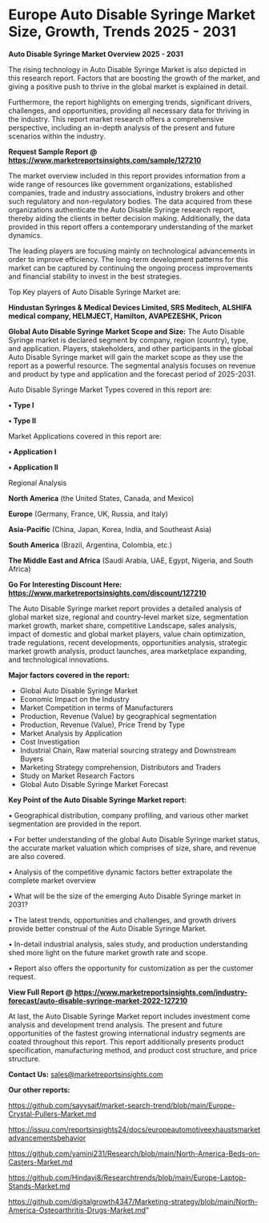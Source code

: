 # Europe Auto Disable Syringe Market Size, Growth, Trends 2025 - 2031

<Strong> Auto Disable Syringe Market Overview 2025 - 2031</strong>

The rising technology in Auto Disable Syringe Market is also depicted in this research report. Factors that are boosting the growth of the market, and giving a positive push to thrive in the global market is explained in detail.

Furthermore, the report highlights on emerging trends, significant drivers, challenges, and opportunities, providing all necessary data for thriving in the industry. This report market research offers a comprehensive perspective, including an in-depth analysis of the present and future scenarios within the industry.

<strong>Request Sample Report @ <a href=https://www.marketreportsinsights.com/sample/127210>https://www.marketreportsinsights.com/sample/127210</a></strong>

The market overview included in this report provides information from a wide range of resources like government organizations, established companies, trade and industry associations, industry brokers and other such regulatory and non-regulatory bodies. The data acquired from these organizations authenticate the Auto Disable Syringe research report, thereby aiding the clients in better decision making. Additionally, the data provided in this report offers a contemporary understanding of the market dynamics.

The leading players are focusing mainly on technological advancements in order to improve efficiency. The long-term development patterns for this market can be captured by continuing the ongoing process improvements and financial stability to invest in the best strategies.

Top Key players of Auto Disable Syringe Market are:

<strong>Hindustan Syringes & Medical Devices Limited, SRS Meditech, ALSHIFA medical company, HELMJECT, Hamilton, AVAPEZESHK, Pricon</strong>

<strong><b>Global Auto Disable Syringe Market Scope and Size:</b></strong>
The Auto Disable Syringe market is declared segment by company, region (country), type, and application. Players, stakeholders, and other participants in the global Auto Disable Syringe market will gain the market scope as they use the report as a powerful resource. The segmental analysis focuses on revenue and product by type and application and the forecast period of 2025-2031.

Auto Disable Syringe Market Types covered in this report are:

<strong>• Type I

• Type II</strong>

Market Applications covered in this report are:

<strong>• Application I

• Application II</strong> 

Regional Analysis

<strong>North America</strong> (the United States, Canada, and Mexico)

<strong>Europe</strong> (Germany, France, UK, Russia, and Italy)

<strong>Asia-Pacific</strong> (China, Japan, Korea, India, and Southeast Asia)

<strong>South America</strong> (Brazil, Argentina, Colombia, etc.)

<strong>The Middle East and Africa</strong> (Saudi Arabia, UAE, Egypt, Nigeria, and South Africa)

<strong>Go For Interesting Discount Here: <a href=https://www.marketreportsinsights.com/discount/127210>https://www.marketreportsinsights.com/discount/127210</a></strong>

The Auto Disable Syringe market report provides a detailed analysis of global market size, regional and country-level market size, segmentation market growth, market share, competitive Landscape, sales analysis, impact of domestic and global market players, value chain optimization, trade regulations, recent developments, opportunities analysis, strategic market growth analysis, product launches, area marketplace expanding, and technological innovations.

<strong><b>Major factors covered in the report:</b></strong>
<ul>
  <li>Global Auto Disable Syringe Market </li>
  <li>Economic Impact on the Industry</li>
  <li>Market Competition in terms of Manufacturers</li>
  <li>Production, Revenue (Value) by geographical segmentation</li>
  <li>Production, Revenue (Value), Price Trend by Type</li>
  <li>Market Analysis by Application</li>
  <li>Cost Investigation</li>
  <li>Industrial Chain, Raw material sourcing strategy and Downstream Buyers</li>
  <li>Marketing Strategy comprehension, Distributors and Traders</li>
  <li>Study on Market Research Factors</li>
  <li>Global Auto Disable Syringe Market Forecast</li>
</ul>

<strong><b>Key Point of the Auto Disable Syringe Market report:</b></strong>

• Geographical distribution, company profiling, and various other market segmentation are provided in the report.

• For better understanding of the global Auto Disable Syringe market status, the accurate market valuation which comprises of size, share, and revenue are also covered.

• Analysis of the competitive dynamic factors better extrapolate the complete market overview

• What will be the size of the emerging Auto Disable Syringe market in 2031?

• The latest trends, opportunities and challenges, and growth drivers provide better construal of the Auto Disable Syringe Market.

• In-detail industrial analysis, sales study, and production understanding shed more light on the future market growth rate and scope.

• Report also offers the opportunity for customization as per the customer request.

<strong><b>View Full Report @ <a href=https://www.marketreportsinsights.com/industry-forecast/auto-disable-syringe-market-2022-127210>https://www.marketreportsinsights.com/industry-forecast/auto-disable-syringe-market-2022-127210</a></b></strong>


At last, the Auto Disable Syringe Market report includes investment come analysis and development trend analysis. The present and future opportunities of the fastest growing international industry segments are coated throughout this report. This report additionally presents product specification, manufacturing method, and product cost structure, and price structure.

<strong>Contact Us:</strong>
sales@marketreportsinsights.com

<strong>Our other reports:</strong>

<a href=https://github.com/sayysaif/market-search-trend/blob/main/Europe-Crystal-Pullers-Market.md>https://github.com/sayysaif/market-search-trend/blob/main/Europe-Crystal-Pullers-Market.md</a>

<a href=https://issuu.com/reportsinsights24/docs/europeautomotiveexhaustsmarketadvancementsbehavior>https://issuu.com/reportsinsights24/docs/europeautomotiveexhaustsmarketadvancementsbehavior</a>

<a href=https://github.com/yamini231/Research/blob/main/North-America-Beds-on-Casters-Market.md>https://github.com/yamini231/Research/blob/main/North-America-Beds-on-Casters-Market.md</a>

<a href=https://github.com/Hindavi8/Researchtrends/blob/main/Europe-Laptop-Stands-Market.md>https://github.com/Hindavi8/Researchtrends/blob/main/Europe-Laptop-Stands-Market.md</a>

<a href=https://github.com/digitalgrowth4347/Marketing-strategy/blob/main/North-America-Osteoarthritis-Drugs-Market.md>https://github.com/digitalgrowth4347/Marketing-strategy/blob/main/North-America-Osteoarthritis-Drugs-Market.md</a>"
